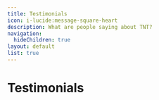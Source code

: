 ```yaml
---
title: Testimonials
icon: i-lucide:message-square-heart
description: What are people saying about TNT?
navigation:
  hideChildren: true
layout: default
list: true
---
```


# Testimonials
